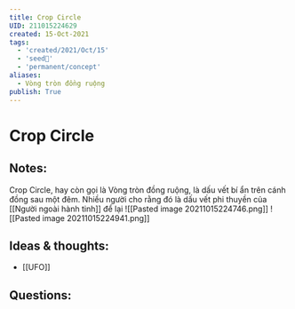 ```yaml
---
title: Crop Circle
UID: 211015224629
created: 15-Oct-2021
tags:
  - 'created/2021/Oct/15'
  - 'seed🥜'
  - 'permanent/concept'
aliases:
  - Vòng tròn đồng ruộng
publish: True
---
```

# Crop Circle

## Notes:
Crop Circle, hay còn gọi là Vòng tròn đồng ruộng, là dấu vết bí ẩn trên cánh đồng sau một đêm. Nhiều người cho rằng đó là dấu vết phi thuyền của [[Người ngoài hành tinh]] để lại
![[Pasted image 20211015224746.png]]
![[Pasted image 20211015224941.png]]
## Ideas & thoughts:
- [[UFO]]
## Questions:

